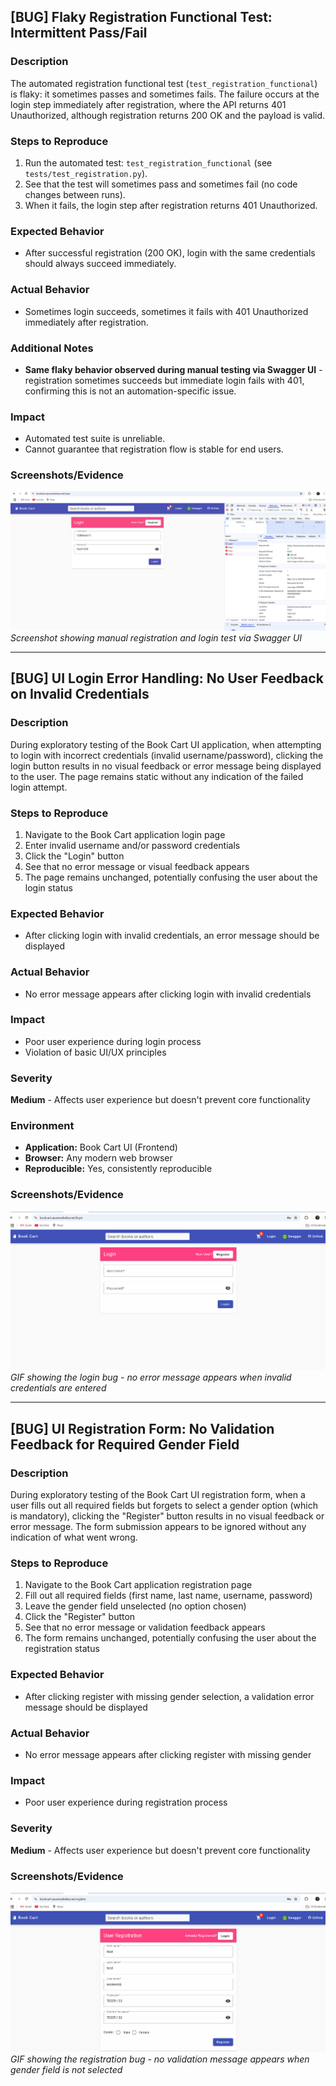 
## [BUG] Flaky Registration Functional Test: Intermittent Pass/Fail

### Description
The automated registration functional test (`test_registration_functional`) is flaky: it sometimes passes and sometimes fails. The failure occurs at the login step immediately after registration, where the API returns 401 Unauthorized, although registration returns 200 OK and the payload is valid.

### Steps to Reproduce
1. Run the automated test: `test_registration_functional` (see `tests/test_registration.py`).
2. See that the test will sometimes pass and sometimes fail (no code changes between runs).
3. When it fails, the login step after registration returns 401 Unauthorized.

### Expected Behavior
- After successful registration (200 OK), login with the same credentials should always succeed immediately.

### Actual Behavior
- Sometimes login succeeds, sometimes it fails with 401 Unauthorized immediately after registration.

### Additional Notes
- **Same flaky behavior observed during manual testing via Swagger UI** - registration sometimes succeeds but immediate login fails with 401, confirming this is not an automation-specific issue.

### Impact
- Automated test suite is unreliable.
- Cannot guarantee that registration flow is stable for end users.

### Screenshots/Evidence
![Swagger Manual Test Screenshot](screenshots/swagger_registration_test.png)
*Screenshot showing manual registration and login test via Swagger UI*

---

## [BUG] UI Login Error Handling: No User Feedback on Invalid Credentials

### Description
During exploratory testing of the Book Cart UI application, when attempting to login with incorrect credentials (invalid username/password), clicking the login button results in no visual feedback or error message being displayed to the user. The page remains static without any indication of the failed login attempt.

### Steps to Reproduce
1. Navigate to the Book Cart application login page
2. Enter invalid username and/or password credentials
3. Click the "Login" button
4. See that no error message or visual feedback appears
5. The page remains unchanged, potentially confusing the user about the login status

### Expected Behavior
- After clicking login with invalid credentials, an error message should be displayed

### Actual Behavior
- No error message appears after clicking login with invalid credentials

### Impact
- Poor user experience during login process
- Violation of basic UI/UX principles

### Severity
**Medium** - Affects user experience but doesn't prevent core functionality

### Environment
- **Application:** Book Cart UI (Frontend)
- **Browser:** Any modern web browser
- **Reproducible:** Yes, consistently reproducible

### Screenshots/Evidence
![Login Bug GIF](screenshots/wrongPassword-login.gif)
*GIF showing the login bug - no error message appears when invalid credentials are entered*

---

## [BUG] UI Registration Form: No Validation Feedback for Required Gender Field

### Description
During exploratory testing of the Book Cart UI registration form, when a user fills out all required fields but forgets to select a gender option (which is mandatory), clicking the "Register" button results in no visual feedback or error message. The form submission appears to be ignored without any indication of what went wrong.

### Steps to Reproduce
1. Navigate to the Book Cart application registration page
2. Fill out all required fields (first name, last name, username, password)
3. Leave the gender field unselected (no option chosen)
4. Click the "Register" button
5. See that no error message or validation feedback appears
6. The form remains unchanged, potentially confusing the user about the registration status

### Expected Behavior
- After clicking register with missing gender selection, a validation error message should be displayed

### Actual Behavior
- No error message appears after clicking register with missing gender

### Impact
- Poor user experience during registration process

### Severity
**Medium** - Affects user experience but doesn't prevent core functionality


### Screenshots/Evidence
![Registration Bug GIF](screenshots/registration-gender-bug.gif)
*GIF showing the registration bug - no validation message appears when gender field is not selected*
